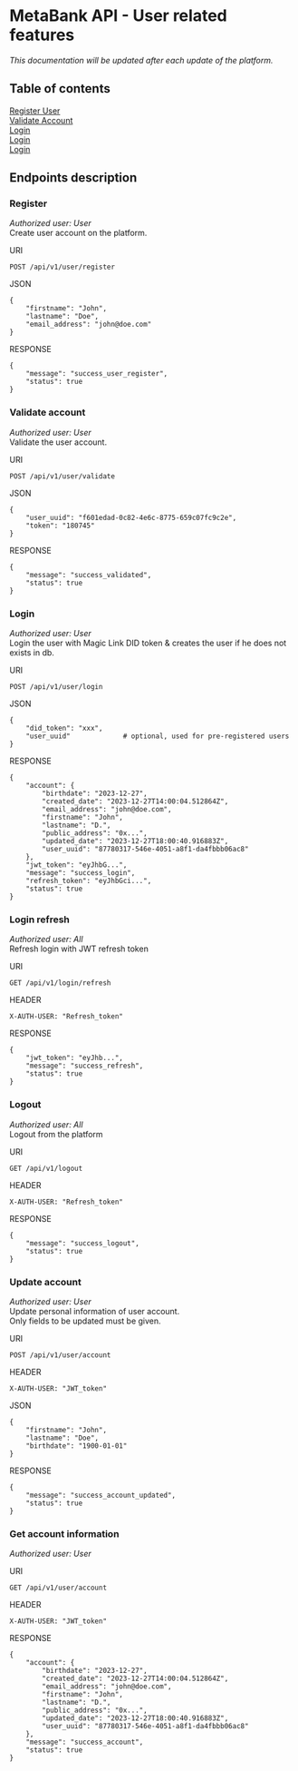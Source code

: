 # MetaBank API - User related features
  
<i>This documentation will be updated after each update of the platform.</i>  

## Table of contents
[Register User](#register)  
[Validate Account](#validate-account)  
[Login](#login)  
[Login](#login-refresh)  
[Login](#logout)  

## Endpoints description
### Register
_Authorized user: User_  
Create user account on the platform.  

URI
```
POST /api/v1/user/register
```
JSON
```
{
    "firstname": "John",
    "lastname": "Doe",
    "email_address": "john@doe.com"
}
```
RESPONSE
```
{
    "message": "success_user_register",
    "status": true
}
```

### Validate account
_Authorized user: User_  
Validate the user account.  

URI
```
POST /api/v1/user/validate
```
JSON
```
{
    "user_uuid": "f601edad-0c82-4e6c-8775-659c07fc9c2e",
    "token": "180745"
}
```
RESPONSE
```
{
    "message": "success_validated",
    "status": true
}
```

### Login
_Authorized user: User_  
Login the user with Magic Link DID token & creates the user if he does not exists in db.  

URI
```
POST /api/v1/user/login
```
JSON
```
{
    "did_token": "xxx",
    "user_uuid"             # optional, used for pre-registered users
}
```
RESPONSE
```
{
    "account": {
        "birthdate": "2023-12-27",
        "created_date": "2023-12-27T14:00:04.512864Z",
        "email_address": "john@doe.com",
        "firstname": "John",
        "lastname": "D.",
        "public_address": "0x...",
        "updated_date": "2023-12-27T18:00:40.916883Z",
        "user_uuid": "87780317-546e-4051-a8f1-da4fbbb06ac8"
    },
    "jwt_token": "eyJhbG...",
    "message": "success_login",
    "refresh_token": "eyJhbGci...",
    "status": true
}
```

### Login refresh
_Authorized user: All_  
Refresh login with JWT refresh token  

URI
```
GET /api/v1/login/refresh
```
HEADER
```
X-AUTH-USER: "Refresh_token"
```
RESPONSE
```
{
    "jwt_token": "eyJhb...",
    "message": "success_refresh",
    "status": true
}
```

### Logout
_Authorized user: All_  
Logout from the platform  

URI
```
GET /api/v1/logout
```
HEADER
```
X-AUTH-USER: "Refresh_token"
```
RESPONSE
```
{
    "message": "success_logout",
    "status": true
}
```

### Update account
_Authorized user: User_  
Update personal information of user account.  
Only fields to be updated must be given.  

URI
```
POST /api/v1/user/account
```
HEADER
```
X-AUTH-USER: "JWT_token"
```
JSON
```
{
    "firstname": "John",
    "lastname": "Doe",
    "birthdate": "1900-01-01"
}
```
RESPONSE
```
{
    "message": "success_account_updated",
    "status": true
}
```

### Get account information
_Authorized user: User_  

URI
```
GET /api/v1/user/account
```
HEADER
```
X-AUTH-USER: "JWT_token"
```
RESPONSE
```
{
    "account": {
        "birthdate": "2023-12-27",
        "created_date": "2023-12-27T14:00:04.512864Z",
        "email_address": "john@doe.com",
        "firstname": "John",
        "lastname": "D.",
        "public_address": "0x...",
        "updated_date": "2023-12-27T18:00:40.916883Z",
        "user_uuid": "87780317-546e-4051-a8f1-da4fbbb06ac8"
    },
    "message": "success_account",
    "status": true
}
```
